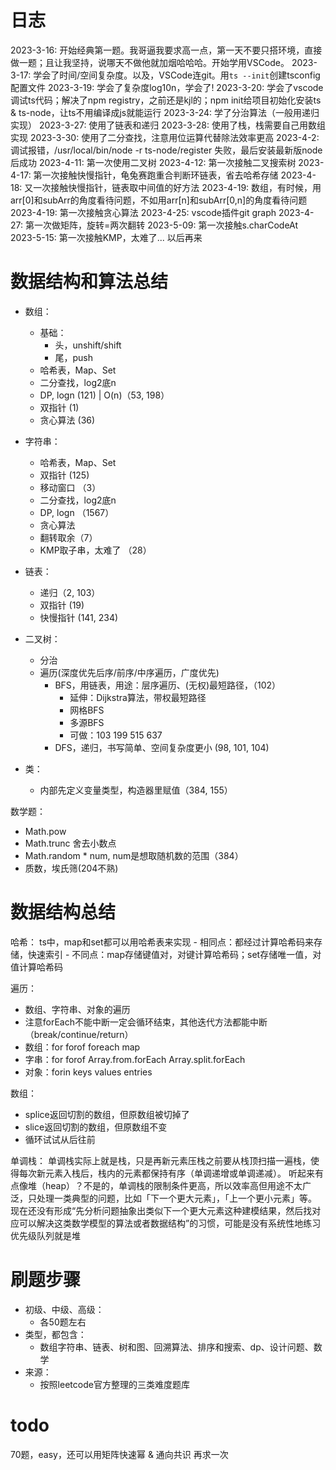 # 日志
2023-3-16: 开始经典第一题。我哥逼我要求高一点，第一天不要只搭环境，直接做一题；且让我坚持，说哪天不做他就加烟哈哈哈。开始学用VSCode。
2023-3-17: 学会了时间/空间复杂度。以及，VSCode连git。用`ts --init`创建tsconfig配置文件
2023-3-19: 学会了复杂度log10n，学会了!
2023-3-20: 学会了vscode调试ts代码；解决了npm registry，之前还是kjl的；npm init给项目初始化安装ts & ts-node，让ts不用编译成js就能运行
2023-3-24: 学了分治算法（一般用递归实现）
2023-3-27: 使用了链表和递归
2023-3-28: 使用了栈，栈需要自己用数组实现
2023-3-30: 使用了二分查找，注意用位运算代替除法效率更高
2023-4-2: 调试报错，/usr/local/bin/node -r ts-node/register 失败，最后安装最新版node后成功
2023-4-11: 第一次使用二叉树
2023-4-12: 第一次接触二叉搜索树
2023-4-17: 第一次接触快慢指针，龟兔赛跑重合判断环链表，省去哈希存储
2023-4-18: 又一次接触快慢指针，链表取中间值的好方法
2023-4-19: 数组，有时候，用arr[0]和subArr的角度看待问题，不如用arr[n]和subArr[0,n]的角度看待问题
2023-4-19: 第一次接触贪心算法
2023-4-25: vscode插件git graph
2023-4-27: 第一次做矩阵，旋转=两次翻转
2023-5-09: 第一次接触s.charCodeAt
2023-5-15: 第一次接触KMP，太难了... 以后再来


# 数据结构和算法总结
- 数组：
    - 基础：
        - 头，unshift/shift
        - 尾，push
    - 哈希表，Map、Set
    - 二分查找，log2底n
    - DP, logn (121) | O(n)（53, 198） 
    - 双指针 (1)
    - 贪心算法 (36)
- 字符串：
    - 哈希表，Map、Set
    - 双指针  (125)
    - 移动窗口 （3）
    - 二分查找，log2底n
    - DP, logn （1567）
    - 贪心算法
    - 翻转取余（7）
    - KMP取子串，太难了 （28）
- 链表：
    - 递归（2, 103）
    - 双指针 (19)
    - 快慢指针 (141, 234)

- 二叉树：
    - 分治
    - 遍历(深度优先后序/前序/中序遍历，广度优先)
        - BFS，用链表，用途：层序遍历、(无权)最短路径，（102）
            - 延伸：Dijkstra算法，带权最短路径 
            - 网格BFS
            - 多源BFS
            - 可做：103 199 515 637
        - DFS，递归，书写简单、空间复杂度更小 (98, 101, 104)

- 类：
    - 内部先定义变量类型，构造器里赋值（384, 155）



数学题：
- Math.pow 
- Math.trunc 舍去小数点
- Math.random * num, num是想取随机数的范围（384）
- 质数，埃氏筛(204不熟)


# 数据结构总结
哈希：
ts中，map和set都可以用哈希表来实现
    - 相同点：都经过计算哈希码来存储，快速索引
    - 不同点：map存储键值对，对键计算哈希码；set存储唯一值，对值计算哈希码

遍历：
- 数组、字符串、对象的遍历
- 注意forEach不能中断一定会循环结束，其他迭代方法都能中断（break/continue/return）
- 数组：for forof foreach map
- 字串：for forof Array.from.forEach Array.split.forEach
- 对象：forin keys values entries

数组：
- splice返回切割的数组，但原数组被切掉了
- slice返回切割的数组，但原数组不变
- 循环试试从后往前

单调栈：
单调栈实际上就是栈，只是再新元素压栈之前要从栈顶扫描一遍栈，使得每次新元素入栈后，栈内的元素都保持有序（单调递增或单调递减）。
听起来有点像堆（heap）？不是的，单调栈的限制条件更高，所以效率高但用途不太广泛，只处理一类典型的问题，比如「下一个更大元素」，「上一个更小元素」等。
现在还没有形成“先分析问题抽象出类似下一个更大元素这种建模结果，然后找对应可以解决这类数学模型的算法或者数据结构”的习惯，可能是没有系统性地练习
优先级队列就是堆


# 刷题步骤
- 初级、中级、高级：
    - 各50题左右
- 类型，都包含：
    - 数组字符串、链表、树和图、回溯算法、排序和搜索、dp、设计问题、数学
- 来源：
    - 按照leetcode官方整理的三类难度题库


# todo
70题，easy，还可以用矩阵快速幂 & 通向共识 再求一次
